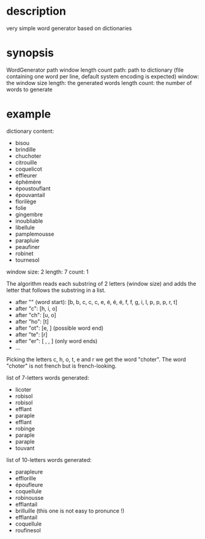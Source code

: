 # description
very simple word generator based on dictionaries

# synopsis
WordGenerator path window length count
  path: path to dictionary (file containing one word per line, default system encoding is expected)
  window: the window size
  length: the generated words length
  count: the number of words to generate

# example

dictionary content:
  - bisou
  - brindille
  - chuchoter
  - citrouille
  - coquelicot
  - effleurer
  - éphémère
  - époustouflant
  - épouvantail
  - florilège
  - folie
  - gingembre
  - inoubliable
  - libellule
  - pamplemousse
  - parapluie
  - peaufiner
  - robinet
  - tournesol

window size: 2
length: 7
count: 1

The algorithm reads each substring of 2 letters (window size) and adds the letter that follows the substring in a list.
  - after "" (word start):  [b, b, c, c, c, e, é, é, é, f, f, g, i, l, p, p, p, r, t]
  - after "c":              [h, i, o]
  - after "ch":             [u, o]
  - after "ho":             [t]
  - after "ot":             [e, ] (possible word end)
  - after "te":             [r]
  - after "er":             [ , , ] (only word ends)
  - ...

Picking the letters c, h, o, t, e and r we get the word "choter".
The word "choter" is not french but is french-looking.

list of 7-letters words generated:
  - licoter
  - robisol
  - robisol
  - efflant
  - paraple
  - efflant
  - robinge
  - paraple
  - paraple
  - touvant

list of 10-letters words generated:
  - parapleure
  - efflorille
  - époufleure
  - coquellule
  - robinousse
  - efflantail
  - brilluille (this one is not easy to pronunce !)
  - efflantail
  - coquellule
  - roufinesol
